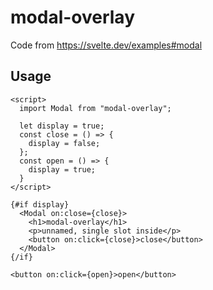 # modal-overlay

Code from https://svelte.dev/examples#modal

## Usage

```svelte
<script>
  import Modal from "modal-overlay";

  let display = true;
  const close = () => {
    display = false;
  };
  const open = () => {
    display = true;
  }
</script>

{#if display}
  <Modal on:close={close}>
    <h1>modal-overlay</h1>
    <p>unnamed, single slot inside</p>
    <button on:click={close}>close</button>
  </Modal>
{/if}

<button on:click={open}>open</button>
```
